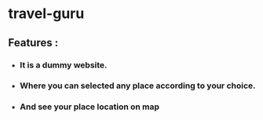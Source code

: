 # travel-guru
## Features :
* ### It is a dummy website. 
* ### Where you can selected any place according to your choice.
* ### And see your place location on map
